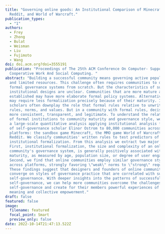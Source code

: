 ```yaml
---
title: "Governing online goods: An Institutional Comparison of Minecraft,
  Reddit, and World of Warcraft."
publication_types:
  - "1"
authors:
  - Frey
  - Zhong
  - Bulat
  - Weisman
  - Liu
  - Fujimoto
  - Wang
doi: doi.acm.org?doi=3555191
publication: "Proceedings of The 25th ACM Conference On Computer- Supported
  Cooperative Work And Social Computing. "
abstract: "Building a successful community means governing active populations
  and limited resources. This challenge often requires communities to design
  formal governance systems from scratch. But the characteristics of successful
  institutional designs are unclear. Communities that are more mature and
  established may have more elaborate formal policy systems. Alternatively, they
  may require less formalization precisely because of their maturity. Indeed,
  scholars often downplay the role that formal rules relative to unwritten
  rules, norms, and values. But in a community with formal rules, decisions are
  more consistent, transparent, and legitimate. To understand the relationship
  of formal institutions to community maturity and governance style, we conduct
  a large-scale quantitative analysis applying institutional analysis frameworks
  of self-governance scholar Elinor Ostrom to 80,000 communities across 3
  platforms: the sandbox game Minecraft, the MMO game World of Warcraft, and
  Reddit. We classify communities' written rules to test predictors of
  institutional formalization. From this analysis we extract two major findings.
  First, institutional formalization, the size and complexity of an online
  community's governance system, is generally positively associated with
  maturity, as measured by age, population size, or degree of user engagement.
  Second, we find that online communities employ similar governance styles
  across platforms, strongly favoring \"weak\" norms to \"strong\" requirements.
  These findings suggest that designers and founders of online communities
  converge on styles of governance practice that are correlated with successful
  self-governance. With deeper insights into the patterns of successful
  self-governance, we can help more communities overcome the challenges of
  self-governance and create for their members powerful experiences of shared
  meaning and collective empowerment."
draft: false
featured: false
image:
  filename: featured
  focal_point: Smart
  preview_only: false
date: 2022-10-14T21:47:13.522Z
---
```

